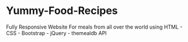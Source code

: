 # Yummy-Food-Recipes
Fully Responsive Website For meals from all over the world using HTML - CSS - Bootstrap - jQuery - themealdb API 

